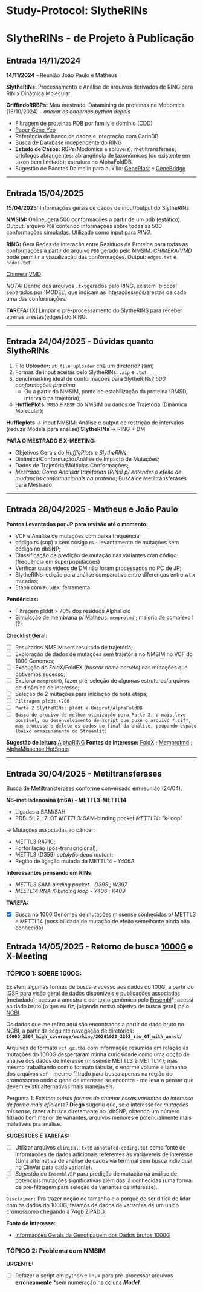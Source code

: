 # Study-Protocol: SlytheRINs

# SlytheRINs - de Projeto à Publicação
## Entrada 14/11/2024 

**14/11/2024** - Reunião João Paulo e Matheus

**SlytheRINs:** Processamento e Análise de arquivos derivados de RING para RIN x Dinâmica Molecular

**GriffindoRRBPs:** Meu mestrado. Datamining de proteínas no Modomics (16/10/2024) - *anexar os cadernos python depois*
- Filtragem de proteínas PDB por family e domínio (CDD)
- [Paper Gene Yeo](https://www.cell.com/molecular-cell/fulltext/S1097-2765(20)30159-3)
- Referência de banco de dados e integração com CarinDB
- Busca de Database independente do RING
- **Estudo de Casos:** RBPs(Modomics e solúveis); metiltransferase; ortólogos abrangentes; abrangência de taxonômicos (ou existente em taxon bem limitado); estrutura no AlphaFoldDB.
- Sugestão de Pacotes Dalmolin para auxílio: [GenePlast]([https://www.bioconductor.org/packages/release/bioc/html/geneplast.html) e [GeneBridge](https://dalmolingroup.github.io/genebridge-course/analysis/)

---

## Entrada 15/04/2025 

**15/04/2025:** Informações gerais de dados de input/output do SlytheRINs 

**NMSIM:** Online, gera 500 conformações a partir de um pdb (estático). Output: arquivo `PDB` contendo informações sobre todas as 500 conformações simuladas. Utilizado como input para *RING*. 

**RING:** Gera Redes de Interação entre Resíduos da Proteína para todas as conformações a partir do arquivo `PDB` gerado pelo NMSIM. *CHIMERA/VMD* pode permitir a visualização das conformações. Output: `edges.txt` e `nodes.txt` 

[Chimera](https://www.cgl.ucsf.edu/chimera/)
[VMD](https://www.ks.uiuc.edu/Research/vmd/)

*NOTA:* Dentro dos arquivos `.txt`gerados pelo RING, existem 'blocos' separados por 'MODEL', que indicam as interações/nós/arestas de cada uma das conformações. 

**TAREFA:** [X] Limpar o pré-processamento do SlytheRINS para receber apenas arestas(edges) do RING.

---

## Entrada 24/04/2025 - Dúvidas quanto SlytheRINs 

1. File Uploader: `st_file_uploader` cria um diretório? (sim)
2. Formas de input aceitas pelo SlytheRINs: `.zip` e `.txt`
3. Benchmarking ideal de conformações para SlytheRINs? *500 conformações pra cima*
   - Ou a partir do NMSIM, ponto de estabilização da proteína (RMSD, intervalo na trajetória);
4. **HufflePlots:** `RMSD` e `RMSF` do NMSIM ou dados de Trajetória (Dinâmica Molecular);

**Huffleplots** -> input NMSIM; Análise e output de restrição de intervalos (reduzir Models para análise) 
**SlytheRINs** -> RING + DM 

**PARA O MESTRADO E X-MEETING:**
- Objetivos Gerais do *HufflePlots* e *SlytheRINs*;
- Dinâmica/Conformação/Análise de Impacto de Mutações;
- Dados de Trajetória/Múltiplas Conformações;
- *Mestrado: Como Analisar trajetórias (RINs) p/ entender o efeito de mudanças conformacionais na proteína*; Busca de Metiltransferases para Mestrado

---

## Entrada 28/04/2025 - Matheus e João Paulo 

**Pontos Levantados por JP para revisão até o momento:**
- VCF e Análise de mutações com baixa frequência;
- código rs (snp) x sem cósigo rs - levantamento de mutações sem código no dbSNP;
- Classificação de predição de mutação nas variantes com código (frequência em superpopulações)
- Verificar quais vídeos de DM não foram processados no PC de JP;
- SlytheRINs: edição para análise comparativa entre diferenças entre wt x mutadas;
- Etapa com `FoldEX`: ferramenta

**Pendências:**
- Filtragem plddt > 70% dos resíduos AlphaFold
- Simulação de membrana p/ Matheus: `memprotmd` ; maioria de complexo I (?)

**Checklist Geral:**
- [ ] Resultados NMSIM sem resultado de trajetória;
- [ ] Exploração de dados de mutações sem trajetória no NMSIM no VCF do 1000 Genomes;
- [ ] Execução do FoldX/FoldEX (*buscar nome correto*) nas mutações que obtivemos sucesso;
- [ ] Explorar `memprotMD`, fazer pré-seleção de algumas estruturas/arquivos de dinâmica de interesse;
- [ ] Seleção de 2 mutações para iniciação de nota etapa;
- [ ] `Filtragem plddt >700`
- [ ] `Parte 2 SlytheRINs: plddt e Uniprot/AlphaFoldDB`
- [ ] `Busca de arquivo de melhor otimização para Parte 2, o mais leve possível, ou desenvolvimento de script que puxe o arquivo *.cif*, mas processe e delete os dados ao final da análise, poupando espaço (baixo armazenamento do Streamlit)`

**Sugestão de leitura**:[AlphaRING](https://www.biorxiv.org/content/10.1101/2024.11.12.623182v2.abstract)
**Fontes de Interesse:** [FoldX](https://foldxsuite.crg.eu/) ; [Memprotmd](https://memprotmd.bioch.ox.ac.uk/) ; [AlphaMissense HotSpots](https://alphamissense.hegelab.org/)

---

## Entrada 30/04/2025 - Metiltransferases

Busca de Metiltransferases conforme conversado em reunião (24/04). 

**N6-metiladenosina (m6A) - METTL3-METTL14**
- Ligadas a SAM/SAH
- PDB: 5IL2 ; 7LOT
*METTL3:* SAM-binding pocket
*METTL14:* "k-loop"

-> Mutações associadas ao câncer: 
- METTL3 R471C;
- Forforilação (pós-transcricional);
- METTL3 (D359) *catalytic dead mutant*;
- Região de ligação mutada da METTL14 - *Y406A*

**Interessantes pensando em RINs**
- *METTL3 SAM-binding pocket - D395 ; W397*
- *MEETL14 RNA K-binding loop - Y406 ; K409*

**TAREFA:** 
- [X] Busca no 1000 Genomes de mutações missense conhecidas p/ METTL3 e METTL14 (possibilidade de mutação de efeito semelhante ainda não conhecida)

## Entrada 14/05/2025 - Retorno de busca [1000G](https://www.internationalgenome.org/home) e X-Meeting

### TÓPICO 1: **SOBRE 1000G:**
Existem algumas formas de busca e acesso aos dados do 100G, a partir do [IGSR](https://www.internationalgenome.org/data-portal/sample) para visão geral de dados disponíveis e publicações associadas (metadado); acesso a amostra e contexto genômico pelo [Ensembl](https://www.ensembl.org/index.html)*; acessi ao dado bruto (o que eu fiz, julgando nosso objetivo de busca geral) pelo [NCBI](https://ftp-trace.ncbi.nih.gov/1000genomes/ftp/).

Os dados que me refiro aqui são encontrados a partir do dado bruto no NCBI, a partir da seguinte navegação de diretórios: **`1000G_2504_high_coverage/working/20201028_3202_raw_GT_with_annot/`**

Arquivos de formato `vcf.gz.tbi` com informação resumida em relação às mutações do 1000G despertaram minha curiosidade como uma opção de análise dos dados de interesse (missense METTL3 e METTL14); mas mesmo trabalhando com o formato tabular, o enorme volume e tamanho dos arquivos `vcf` - mesmo filtrado para busca apenas na região do cromossomo onde o gene de interesse se encontra -  me leva a pensar que devem existir alternativas mais manejáveis. 

Pergunta 1: *Existem outras formas de chamar essas variantes de interesse de forma mais eficiente?*
**Diego** sugeriu que, se o interesse for *mutações missense*, fazer a busca diretamente no `dbSNP, obtendo um número filtrado bem menor de variantes, arquivos menores e potencialmente mais maleáveis pra análise. 

**SUGESTÕES E TAREFAS:**

- [ ] Utilizar arquivos `clinical.txt`e `annotated-coding.txt` como fonte de informações de dados adicionais referentes às variávereis de interesse (Uma alternativa de análise de dados via terminal sem busca individual no ClinVar para cada variante).
- [ ] *Sugestão* do `EnsemblVEP` para predição de mutação na análise de potenciais mutações significativas além das já conhecidas (uma forma de pré-filtragem para seleção de variantes de interesse).

`Disclaimer:` Pra trazer noção de tamanho e o porquê de ser difícil de lidar com os dados do 1000G, falamos de dados de variantes de um único cromossomo chegando a 74gb ZIPADO. 

**Fonte de Interesse:** 

- [Informações Gerais da Genotipagem dos Dados brutos 1000G](https://ftp-trace.ncbi.nih.gov/1000genomes/ftp/1000G_2504_high_coverage/working/20201028_3202_raw_GT_with_annot/20201028_1000G_2020Oct26_NYGC_JointGenotyping_README.pdf)

### TÓPICO 2: Problema com NMSIM 

**URGENTE:**
- [ ] Refazer o script em python e linux para pré-processar arquivos **erroneamente** *sem numeração na coluna ***Model***.








